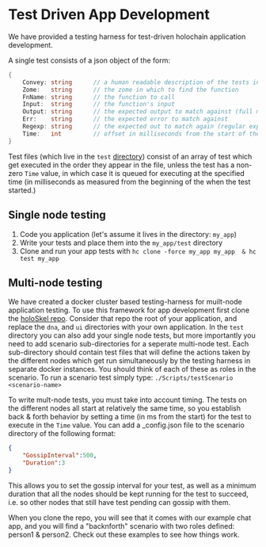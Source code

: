# Test Driven App Development

We have provided a testing harness for test-driven holochain application development.

A single test consists of a json object of the form:

``` go
{
	Convey: string      // a human readable description of the tests intent
	Zome:   string      // the zome in which to find the function
	FnName: string      // the function to call
	Input:  string      // the function's input
	Output: string      // the expected output to match against (full match)
	Err:    string      // the expected error to match against
	Regexp: string      // the expected out to match again (regular expression)
	Time:   int         // offset in milliseconds from the start of the test at which to run this test.
}
```

Test files (which live in the `test` [directory](File-Locations)) consist of an array of test which get executed in the order they appear in the file, unless the test has a non-zero `Time` value, in which case it is queued for executing at the specified time (in milliseconds as measured from the beginning of the when the test started.)


## Single node testing
1. Code you application (let's assume it lives in the directory: `my_app`)
2. Write your tests and place them into the `my_app/test` directory
3. Clone and run your app tests with `hc clone -force my_app my_app  & hc test my_app`

## Multi-node testing
We have created a docker cluster based testing-harness for muilt-node application testing. To use this framework for app development first clone the [holoSkel repo](https://github.com/metacurrency/holoSkel).  Consider that repo the root of your application, and replace the `dna`, and `ui` directories with your own application.
In the `test` directory you can also add your single node tests, but more importantly you need to add scenario sub-directories for a seperate multi-node test.  Each sub-directory should contain test files that will define the actions taken by the different nodes which get run simultaneously by the testing harness in separate docker instances.  You should think of each of these as roles in the scenario.  To run a scenario test simply type: `./Scripts/testScenario <scenario-name>`

To write mult-node tests, you must take into account timing.  The tests on the different nodes all start at relatively the same time, so you establish back & forth behavior by setting a time (in ms from the start) for the test to execute in the `Time` value.  You can add a _config.json file to the scenario directory of the following format:
``` json
{
    "GossipInterval":500,
    "Duration":3
}
```
This allows you to set the gossip interval for your test, as well as a minimum duration that all the nodes should be kept running for the test to succeed, i.e. so other nodes that still have test pending can gossip with them.

When you clone the repo, you will see that it comes with our example chat app, and you will find a "backnforth" scenario with two roles defined: person1 & person2.  Check out these examples to see how things work.

